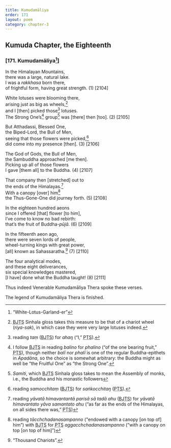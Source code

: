 ```yaml
---
title: Kumudamāliya
order: 171
layout: poem
category: chapter-3
---
```


## Kumuda Chapter, the Eighteenth

### \[171. Kumudamāliya[^1]\]

In the Himalayan Mountains,  
there was a large, natural lake.  
I was a *rakkhasa* born there,  
of frightful form, having great strength. (1) \[2104\]

White lotuses were blooming there,  
arising just as big as wheels,[^2]  
and I \[then\] picked those[^3] lotuses.  
The Strong One’s[^4] group[^5] was \[there\] then \[too\]. (2) \[2105\]

But Atthadassi, Blessed One,  
the Biped-Lord, the Bull of Men,  
seeing that those flowers were picked,[^6]  
did come into my presence \[then\]. (3) \[2106\]

The God of Gods, the Bull of Men,  
the Sambuddha approached \[me then\].  
Picking up all of those flowers  
I gave \[them all\] to the Buddha. (4) \[2107\]

That company then \[stretched\] out to  
the ends of the Himalayas.[^7]  
With a canopy \[over\] him[^8]  
the Thus-Gone-One did journey forth. (5) \[2108\]

In the eighteen hundred aeons  
since I offered \[that\] flower \[to him\],  
I’ve come to know no bad rebirth:  
that’s the fruit of Buddha-*pūjā*. (6) \[2109\]

In the fifteenth aeon ago,  
there were seven lords of people,  
wheel-turning kings with great power,  
\[all\] known as Sahassaratha.[^9] (7) \[2110\]

The four analytical modes,  
and these eight deliverances,  
six special knowledges mastered,  
\[I have\] done what the Buddha taught! (8) \[2111\]

Thus indeed Venerable Kumudamāliya Thera spoke these verses.

The legend of Kumudamāliya Thera is finished.

[^1]: “White-Lotus-Garland-er”

[^2]: <abbr title="Buddha Jayanthi Tripitaka Series">BJTS</abbr> Sinhala gloss takes this measure to be that of a chariot wheel (*riya-sak*), in which case they were very large lotuses indeed.

[^3]: reading *taṃ* (<abbr title="Buddha Jayanthi Tripitaka Series">BJTS</abbr>) for *ahaŋ* (“I,” <abbr title="Pali Text Society">PTS</abbr>).

[^4]: I follow <abbr title="Buddha Jayanthi Tripitaka Series">BJTS</abbr> in reading *balino* for *phalino* (“of the one bearing fruit,” <abbr title="Pali Text Society">PTS</abbr>), though neither *balī* nor *phalī* is one of the regular Buddha-epithets in *Apadāna*, so the choice is somewhat arbitrary: the Buddha might as well be “the Fruitful One” as “the Strong One”.

[^5]: *Samiti*, which <abbr title="Buddha Jayanthi Tripitaka Series">BJTS</abbr> Sinhala gloss takes to mean the Assembly of monks, i.e., the Buddha and his monastic followers

[^6]: reading *samo<span class="diacritics" data-state="on">c</span><span class="no-diacritics" data-state="off">ch</span>itaṃ* (<abbr title="Buddha Jayanthi Tripitaka Series">BJTS</abbr>) for *saṅko<span class="diacritics" data-state="on">c</span><span class="no-diacritics" data-state="off">ch</span>itaŋ* (<abbr title="Pali Text Society">PTS</abbr>).

[^7]: reading *yāvatā himavantantā parisā sā tadā ahu* (<abbr title="Buddha Jayanthi Tripitaka Series">BJTS</abbr>) for *yāvatā himavantato yāva samantato ahu* (“as far as the ends of the Himalayas, on all sides there was,” <abbr title="Pali Text Society">PTS</abbr>)

[^8]: reading *tā<span class="diacritics" data-state="on">c</span><span class="no-diacritics" data-state="off">ch</span>chadanasampanno* ("endowed with a canopy \[on top of\] him”) with <abbr title="Buddha Jayanthi Tripitaka Series">BJTS</abbr> for <abbr title="Pali Text Society">PTS</abbr> *agga<span class="diacritics" data-state="on">c</span><span class="no-diacritics" data-state="off">ch</span>chadanasampanno* (“with a canopy on top \[on top of him\]”)

[^9]: “Thousand Chariots”.
